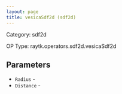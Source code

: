 ```yaml
---
layout: page
title: vesicaSdf2d (sdf2d)
---
```


Category: sdf2d

OP Type: raytk.operators.sdf2d.vesicaSdf2d

## Parameters

* `Radius` - 
* `Distance` -
